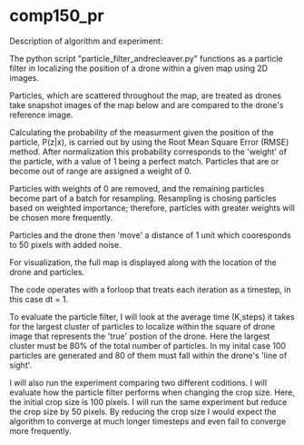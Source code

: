 # comp150_pr

Description of algorithm and experiment:

The python script "particle_filter_andrecleaver.py" functions as a particle filter in localizing the position of a drone within a given map using 2D images. 

Particles, which are scattered throughout the map, are treated as drones take snapshot images of the map below and are compared to the drone's reference image. 

Calculating the probability of the measurment given the position of the particle, P(z|x), is carried out by using the Root Mean Square Error (RMSE) method. After normalization this probability corresponds to the 'weight' of the particle, with a value of 1 being a perfect match. Particles that are or become out of range are assigned a weight of 0. 

Particles with weights of 0 are removed, and the remaining particles become part of a batch for resampling. Resampling is chosing particles based on weighted importance; therefore, particles with greater weights will be chosen more frequently.   

Particles and the drone then 'move' a distance of 1 unit which cooresponds to 50 pixels with added noise. 

For visualization, the full map is displayed along with the location of the drone and particles.

The code operates with a forloop that treats each iteration as a timestep, in this case dt = 1.  



To evaluate the particle filter, I will look at the average time (K,steps) it takes for the largest cluster of particles to localize within the square of drone image that represents the 'true' postion of the drone. Here the largest cluster must be 80% of the total number of particles. In my inital case 100 particles are generated and 80 of them must fall within the drone's 'line of sight'. 

I will also run the experiment comparing two different coditions. I will evaluate how the particle filter performs when changing the crop size. Here, the initial crop size is 100 pixels. I will run the same experiment but reduce the crop size by 50 pixels. By reducing the crop size I would expect the algorithm to converge at much longer timesteps and even fail to converge more frequently. 
